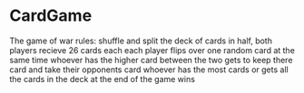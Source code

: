 # CardGame
The game of war 
rules:
shuffle and split the deck of cards in half, both players recieve 26 cards each 
each player flips over one random card at the same time 
whoever has the higher card between the two gets to keep there card and take their opponents card
whoever has the most cards or gets all the cards in the deck at the end of the game wins 
